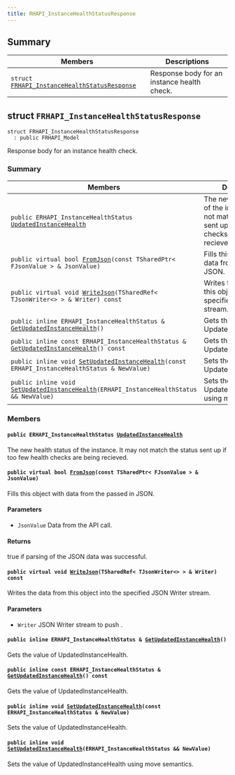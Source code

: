 ```yaml
---
title: RHAPI_InstanceHealthStatusResponse
---
```


## Summary

 Members                        | Descriptions                                
--------------------------------|---------------------------------------------
`struct `[`FRHAPI_InstanceHealthStatusResponse`](#structFRHAPI__InstanceHealthStatusResponse) | Response body for an instance health check.

## struct `FRHAPI_InstanceHealthStatusResponse` <a id="structFRHAPI__InstanceHealthStatusResponse"></a>

```
struct FRHAPI_InstanceHealthStatusResponse
  : public FRHAPI_Model
```

Response body for an instance health check.

### Summary

 Members                        | Descriptions                                
--------------------------------|---------------------------------------------
`public ERHAPI_InstanceHealthStatus `[`UpdatedInstanceHealth`](#structFRHAPI__InstanceHealthStatusResponse_1a5353d047babab8d0085993f33d3a82a8) | The new health status of the instance. It may not match the status sent up if too few health checks are being recieved.
`public virtual bool `[`FromJson`](#structFRHAPI__InstanceHealthStatusResponse_1aa9bca781bf2f7fd6288cd95951e41b09)`(const TSharedPtr< FJsonValue > & JsonValue)` | Fills this object with data from the passed in JSON.
`public virtual void `[`WriteJson`](#structFRHAPI__InstanceHealthStatusResponse_1aaa01464b90fe7f5414351b5281fcf1a4)`(TSharedRef< TJsonWriter<> > & Writer) const` | Writes the data from this object into the specified JSON Writer stream.
`public inline ERHAPI_InstanceHealthStatus & `[`GetUpdatedInstanceHealth`](#structFRHAPI__InstanceHealthStatusResponse_1a93a214724fef95f28c7f439cb9e7beb3)`()` | Gets the value of UpdatedInstanceHealth.
`public inline const ERHAPI_InstanceHealthStatus & `[`GetUpdatedInstanceHealth`](#structFRHAPI__InstanceHealthStatusResponse_1af23952e7eafd979cea1a41c88ba34110)`() const` | Gets the value of UpdatedInstanceHealth.
`public inline void `[`SetUpdatedInstanceHealth`](#structFRHAPI__InstanceHealthStatusResponse_1a1aab0cbab929fa9f5e0c145da6fd548d)`(const ERHAPI_InstanceHealthStatus & NewValue)` | Sets the value of UpdatedInstanceHealth.
`public inline void `[`SetUpdatedInstanceHealth`](#structFRHAPI__InstanceHealthStatusResponse_1a84859652c802d388f561584fbf90f160)`(ERHAPI_InstanceHealthStatus && NewValue)` | Sets the value of UpdatedInstanceHealth using move semantics.

### Members

#### `public ERHAPI_InstanceHealthStatus `[`UpdatedInstanceHealth`](#structFRHAPI__InstanceHealthStatusResponse_1a5353d047babab8d0085993f33d3a82a8) <a id="structFRHAPI__InstanceHealthStatusResponse_1a5353d047babab8d0085993f33d3a82a8"></a>

The new health status of the instance. It may not match the status sent up if too few health checks are being recieved.

#### `public virtual bool `[`FromJson`](#structFRHAPI__InstanceHealthStatusResponse_1aa9bca781bf2f7fd6288cd95951e41b09)`(const TSharedPtr< FJsonValue > & JsonValue)` <a id="structFRHAPI__InstanceHealthStatusResponse_1aa9bca781bf2f7fd6288cd95951e41b09"></a>

Fills this object with data from the passed in JSON.

#### Parameters
* `JsonValue` Data from the API call.

#### Returns
true if parsing of the JSON data was successful.

#### `public virtual void `[`WriteJson`](#structFRHAPI__InstanceHealthStatusResponse_1aaa01464b90fe7f5414351b5281fcf1a4)`(TSharedRef< TJsonWriter<> > & Writer) const` <a id="structFRHAPI__InstanceHealthStatusResponse_1aaa01464b90fe7f5414351b5281fcf1a4"></a>

Writes the data from this object into the specified JSON Writer stream.

#### Parameters
* `Writer` JSON Writer stream to push .

#### `public inline ERHAPI_InstanceHealthStatus & `[`GetUpdatedInstanceHealth`](#structFRHAPI__InstanceHealthStatusResponse_1a93a214724fef95f28c7f439cb9e7beb3)`()` <a id="structFRHAPI__InstanceHealthStatusResponse_1a93a214724fef95f28c7f439cb9e7beb3"></a>

Gets the value of UpdatedInstanceHealth.

#### `public inline const ERHAPI_InstanceHealthStatus & `[`GetUpdatedInstanceHealth`](#structFRHAPI__InstanceHealthStatusResponse_1af23952e7eafd979cea1a41c88ba34110)`() const` <a id="structFRHAPI__InstanceHealthStatusResponse_1af23952e7eafd979cea1a41c88ba34110"></a>

Gets the value of UpdatedInstanceHealth.

#### `public inline void `[`SetUpdatedInstanceHealth`](#structFRHAPI__InstanceHealthStatusResponse_1a1aab0cbab929fa9f5e0c145da6fd548d)`(const ERHAPI_InstanceHealthStatus & NewValue)` <a id="structFRHAPI__InstanceHealthStatusResponse_1a1aab0cbab929fa9f5e0c145da6fd548d"></a>

Sets the value of UpdatedInstanceHealth.

#### `public inline void `[`SetUpdatedInstanceHealth`](#structFRHAPI__InstanceHealthStatusResponse_1a84859652c802d388f561584fbf90f160)`(ERHAPI_InstanceHealthStatus && NewValue)` <a id="structFRHAPI__InstanceHealthStatusResponse_1a84859652c802d388f561584fbf90f160"></a>

Sets the value of UpdatedInstanceHealth using move semantics.


